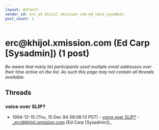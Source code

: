 ```yaml
---
layout: default
sender_id: erc_at_khijol_xmission_com_ed_carp_sysadmin_
post_count: 1
---
```


# erc<span>@</span>khijol.xmission.com (Ed Carp [Sysadmin]) (1 post)

_Be aware that many list participants used multiple email addresses over their time active on the list. As such this page may not contain all threads available._

## Threads

### voice over SLIP?
+ 1994-12-15 (Thu, 15 Dec 94 09:08:13 PST) - [voice over SLIP?](/archive/1994/12/90029d47f4877f9e5590b386677ef3a17964c5a35f7e0078c184ec809805b446) - _erc@khijol.xmission.com (Ed Carp [Sysadmin])_

